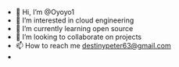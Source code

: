- 👋 Hi, I’m @Oyoyo1
- 👀 I’m interested in cloud engineering
- 🌱 I’m currently learning open source
- 💞️ I’m looking to collaborate on projects
- 📫 How to reach me destinypeter63@gmail.com
- 

<!---
Oyoyo1/Oyoyo1 is a ✨ special ✨ repository because its `README.md` (this file) appears on your GitHub profile.
You can click the Preview link to take a look at your changes.
--->
